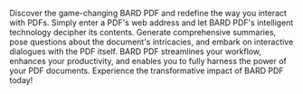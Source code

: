 Discover the game-changing BARD PDF and redefine the way you interact with PDFs. Simply enter a PDF's web address and let BARD PDF's intelligent technology decipher its contents. Generate comprehensive summaries, pose questions about the document's intricacies, and embark on interactive dialogues with the PDF itself. BARD PDF streamlines your workflow, enhances your productivity, and enables you to fully harness the power of your PDF documents. Experience the transformative impact of BARD PDF today!
